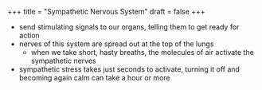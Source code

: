 +++
title = "Sympathetic Nervous System"
draft = false
+++

-   send stimulating signals to our organs, telling them to get ready for action
-   nerves of this system are spread out at the top of the lungs
    -   when we take short, hasty breaths, the molecules of air activate the sympathetic nerves
-   sympathetic stress takes just seconds to activate, turning it off and becoming again calm can take a hour or more
